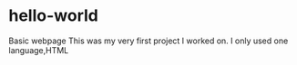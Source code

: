# hello-world
Basic webpage
This was my very first project I worked on.
I only used one language,HTML
